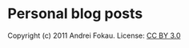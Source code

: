 # Personal blog posts

Copyright (c) 2011 Andrei Fokau. License: [CC BY 3.0](http://creativecommons.org/licenses/by/3.0/)
